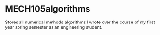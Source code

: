 # MECH105algorithms
Stores all numerical methods algorithms I wrote over the course of my first year spring semester as an engineering student. 
